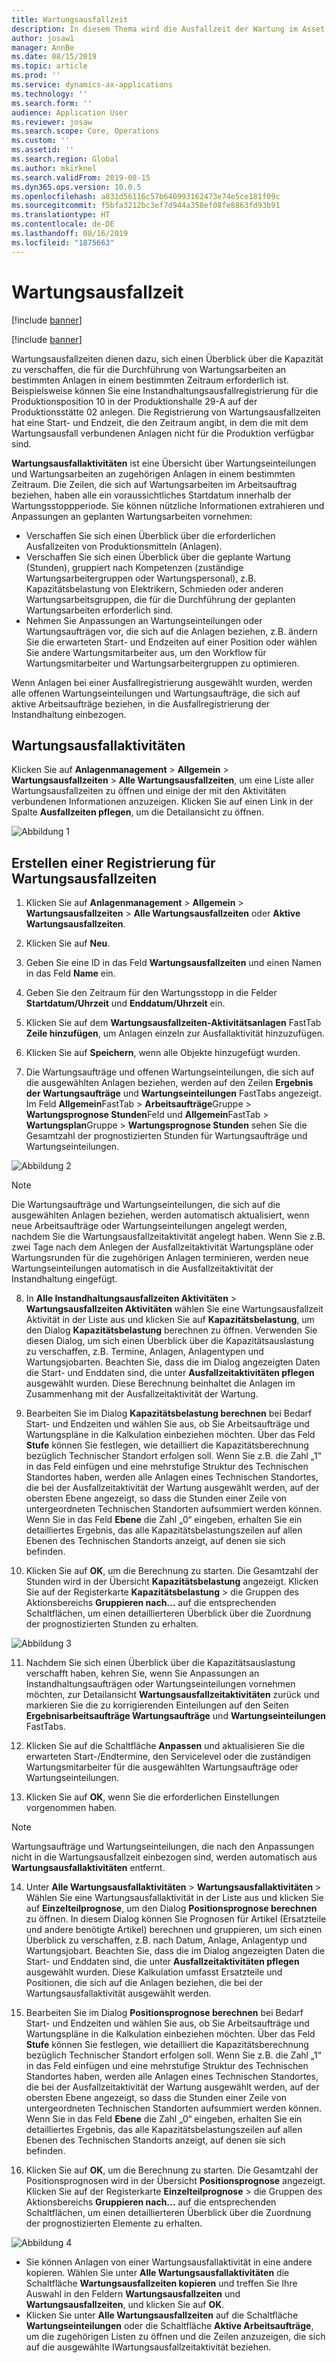 ```yaml
---
title: Wartungsausfallzeit
description: In diesem Thema wird die Ausfallzeit der Wartung im Asset Management erläutert.
author: josaw1
manager: AnnBe
ms.date: 08/15/2019
ms.topic: article
ms.prod: ''
ms.service: dynamics-ax-applications
ms.technology: ''
ms.search.form: ''
audience: Application User
ms.reviewer: josaw
ms.search.scope: Core, Operations
ms.custom: ''
ms.assetid: ''
ms.search.region: Global
ms.author: mkirknel
ms.search.validFrom: 2019-08-15
ms.dyn365.ops.version: 10.0.5
ms.openlocfilehash: a831d56116c57b640993162473e74e5ce181f09c
ms.sourcegitcommit: f5bfa3212bc3ef7d944a358ef08fe8863fd93b91
ms.translationtype: HT
ms.contentlocale: de-DE
ms.lasthandoff: 08/16/2019
ms.locfileid: "1875663"
---
```

# <a name="maintenance-downtime"></a>Wartungsausfallzeit


[!include [banner](../../includes/banner.md)]

[!include [banner](../../includes/preview-banner.md)]

Wartungsausfallzeiten dienen dazu, sich einen Überblick über die Kapazität zu verschaffen, die für die Durchführung von Wartungsarbeiten an bestimmten Anlagen in einem bestimmten Zeitraum erforderlich ist. Beispielsweise können Sie eine Instandhaltungsausfallregistrierung für die Produktionsposition 10 in der Produktionshalle 29-A auf der Produktionsstätte 02 anlegen. Die Registrierung von Wartungsausfallzeiten hat eine Start- und Endzeit, die den Zeitraum angibt, in dem die mit dem Wartungsausfall verbundenen Anlagen nicht für die Produktion verfügbar sind.

**Wartungsausfallaktivitäten** ist eine Übersicht über Wartungseinteilungen und Wartungsarbeiten an zugehörigen Anlagen in einem bestimmten Zeitraum. Die Zeilen, die sich auf Wartungsarbeiten im Arbeitsauftrag beziehen, haben alle ein voraussichtliches Startdatum innerhalb der Wartungsstoppperiode. Sie können nützliche Informationen extrahieren und Anpassungen an geplanten Wartungsarbeiten vornehmen:

- Verschaffen Sie sich einen Überblick über die erforderlichen Ausfallzeiten von Produktionsmitteln (Anlagen).  
- Verschaffen Sie sich einen Überblick über die geplante Wartung (Stunden), gruppiert nach Kompetenzen (zuständige Wartungsarbeitergruppen oder Wartungspersonal), z.B. Kapazitätsbelastung von Elektrikern, Schmieden oder anderen Wartungsarbeitsgruppen, die für die Durchführung der geplanten Wartungsarbeiten erforderlich sind.  
- Nehmen Sie Anpassungen an Wartungseinteilungen oder Wartungsaufträgen vor, die sich auf die Anlagen beziehen, z.B. ändern Sie die erwarteten Start- und Endzeiten auf einer Position oder wählen Sie andere Wartungsmitarbeiter aus, um den Workflow für Wartungsmitarbeiter und Wartungsarbeitergruppen zu optimieren.

Wenn Anlagen bei einer Ausfallregistrierung ausgewählt wurden, werden alle offenen Wartungseinteilungen und Wartungsaufträge, die sich auf aktive Arbeitsaufträge beziehen, in die Ausfallregistrierung der Instandhaltung einbezogen.

## <a name="maintenance-downtime-activities"></a>Wartungsausfallaktivitäten

Klicken Sie auf **Anlagenmanagement** > **Allgemein** > **Wartungsausfallzeiten** > **Alle Wartungsausfallzeiten**, um eine Liste aller Wartungsausfallzeiten zu öffnen und einige der mit den Aktivitäten verbundenen Informationen anzuzeigen. Klicken Sie auf einen Link in der Spalte **Ausfallzeiten pflegen**, um die Detailansicht zu öffnen.

![Abbildung 1](media/19-preventive-maintenance.png)


## <a name="create-a-maintenance-downtime-registration"></a>Erstellen einer Registrierung für Wartungsausfallzeiten

1. Klicken Sie auf **Anlagenmanagement** > **Allgemein** > **Wartungsausfallzeiten** > **Alle Wartungsausfallzeiten** oder **Aktive Wartungsausfallzeiten**.

2. Klicken Sie auf **Neu**.

3. Geben Sie eine ID in das Feld **Wartungsausfallzeiten** und einen Namen in das Feld **Name** ein.

4. Geben Sie den Zeitraum für den Wartungsstopp in die Felder **Startdatum/Uhrzeit** und **Enddatum/Uhrzeit** ein.

5. Klicken Sie auf dem **Wartungsausfallzeiten-Aktivitätsanlagen** FastTab **Zeile hinzufügen**, um Anlagen einzeln zur Ausfallaktivität hinzuzufügen.

6. Klicken Sie auf **Speichern**, wenn alle Objekte hinzugefügt wurden.

7. Die Wartungsaufträge und offenen Wartungseinteilungen, die sich auf die ausgewählten Anlagen beziehen, werden auf den Zeilen **Ergebnis der Wartungsaufträge** und **Wartungseinteilungen** FastTabs angezeigt. Im Feld **Allgemein**FastTab > **Arbeitsaufträge**Gruppe > **Wartungsprognose Stunden**Feld und **Allgemein**FastTab > **Wartungsplan**Gruppe > **Wartungsprognose Stunden** sehen Sie die Gesamtzahl der prognostizierten Stunden für Wartungsaufträge und Wartungseinteilungen.

![Abbildung 2](media/20-preventive-maintenance.png)

>[!NOTE]
>Die Wartungsaufträge und Wartungseinteilungen, die sich auf die ausgewählten Anlagen beziehen, werden automatisch aktualisiert, wenn neue Arbeitsaufträge oder Wartungseinteilungen angelegt werden, nachdem Sie die Wartungsausfallzeitaktivität angelegt haben. Wenn Sie z.B. zwei Tage nach dem Anlegen der Ausfallzeitaktivität Wartungspläne oder Wartungsrunden für die zugehörigen Anlagen terminieren, werden neue Wartungseinteilungen automatisch in die Ausfallzeitaktivität der Instandhaltung eingefügt.

8. In **Alle Instandhaltungsausfallzeiten Aktivitäten** > **Wartungsausfallzeiten Aktivitäten** wählen Sie eine Wartungsausfallzeit Aktivität in der Liste aus und klicken Sie auf **Kapazitätsbelastung**, um den Dialog **Kapazitätsbelastung** berechnen zu öffnen. Verwenden Sie diesen Dialog, um sich einen Überblick über die Kapazitätsauslastung zu verschaffen, z.B. Termine, Anlagen, Anlagentypen und Wartungsjobarten. Beachten Sie, dass die im Dialog angezeigten Daten die Start- und Enddaten sind, die unter **Ausfallzeitaktivitäten pflegen** ausgewählt wurden. Diese Berechnung beinhaltet die Anlagen im Zusammenhang mit der Ausfallzeitaktivität der Wartung.

9. Bearbeiten Sie im Dialog **Kapazitätsbelastung berechnen** bei Bedarf Start- und Endzeiten und wählen Sie aus, ob Sie Arbeitsaufträge und Wartungspläne in die Kalkulation einbeziehen möchten. Über das Feld **Stufe** können Sie festlegen, wie detailliert die Kapazitätsberechnung bezüglich Technischer Standort erfolgen soll. Wenn Sie z.B. die Zahl „1“ in das Feld einfügen und eine mehrstufige Struktur des Technischen Standortes haben, werden alle Anlagen eines Technischen Standortes, die bei der Ausfallzeitaktivität der Wartung ausgewählt werden, auf der obersten Ebene angezeigt, so dass die Stunden einer Zeile von untergeordneten Technischen Standorten aufsummiert werden können. Wenn Sie in das Feld **Ebene** die Zahl „0“ eingeben, erhalten Sie ein detailliertes Ergebnis, das alle Kapazitätsbelastungszeilen auf allen Ebenen des Technischen Standorts anzeigt, auf denen sie sich befinden.

10. Klicken Sie auf **OK**, um die Berechnung zu starten. Die Gesamtzahl der Stunden wird in der Übersicht **Kapazitätsbelastung** angezeigt. Klicken Sie auf der Registerkarte **Kapazitätsbelastung** > die Gruppen des Aktionsbereichs **Gruppieren nach...** auf die entsprechenden Schaltflächen, um einen detaillierteren Überblick über die Zuordnung der prognostizierten Stunden zu erhalten.

![Abbildung 3](media/21-preventive-maintenance.png)

11. Nachdem Sie sich einen Überblick über die Kapazitätsauslastung verschafft haben, kehren Sie, wenn Sie Anpassungen an Instandhaltungsaufträgen oder Wartungseinteilungen vornehmen möchten, zur Detailansicht **Wartungsausfallzeitaktivitäten** zurück und markieren Sie die zu korrigierenden Einteilungen auf den Seiten **Ergebnisarbeitsaufträge Wartungsaufträge** und **Wartungseinteilungen** FastTabs.

12. Klicken Sie auf die Schaltfläche **Anpassen** und aktualisieren Sie die erwarteten Start-/Endtermine, den Servicelevel oder die zuständigen Wartungsmitarbeiter für die ausgewählten Wartungsaufträge oder Wartungseinteilungen.

13. Klicken Sie auf **OK**, wenn Sie die erforderlichen Einstellungen vorgenommen haben. 

>[!NOTE]
>Wartungsaufträge und Wartungseinteilungen, die nach den Anpassungen nicht in die Wartungsausfallzeit einbezogen sind, werden automatisch aus **Wartungsausfallaktivitäten** entfernt.

14. Unter **Alle Wartungsausfallaktivitäten** > **Wartungsausfallaktivitäten** > Wählen Sie eine Wartungsausfallaktivität in der Liste aus und klicken Sie auf **Einzelteilprognose**, um den Dialog **Positionsprognose berechnen** zu öffnen. In diesem Dialog können Sie Prognosen für Artikel (Ersatzteile und andere benötigte Artikel) berechnen und gruppieren, um sich einen Überblick zu verschaffen, z.B. nach Datum, Anlage, Anlagentyp und Wartungsjobart. Beachten Sie, dass die im Dialog angezeigten Daten die Start- und Enddaten sind, die unter **Ausfallzeitaktivitäten pflegen** ausgewählt wurden. Diese Kalkulation umfasst Ersatzteile und Positionen, die sich auf die Anlagen beziehen, die bei der Wartungsausfallaktivität ausgewählt werden.

15. Bearbeiten Sie im Dialog **Positionsprognose berechnen** bei Bedarf Start- und Endzeiten und wählen Sie aus, ob Sie Arbeitsaufträge und Wartungspläne in die Kalkulation einbeziehen möchten. Über das Feld **Stufe** können Sie festlegen, wie detailliert die Kapazitätsberechnung bezüglich Technischer Standort erfolgen soll. Wenn Sie z.B. die Zahl „1“ in das Feld einfügen und eine mehrstufige Struktur des Technischen Standortes haben, werden alle Anlagen eines Technischen Standortes, die bei der Ausfallzeitaktivität der Wartung ausgewählt werden, auf der obersten Ebene angezeigt, so dass die Stunden einer Zeile von untergeordneten Technischen Standorten aufsummiert werden können. Wenn Sie in das Feld **Ebene** die Zahl „0“ eingeben, erhalten Sie ein detailliertes Ergebnis, das alle Kapazitätsbelastungszeilen auf allen Ebenen des Technischen Standorts anzeigt, auf denen sie sich befinden.

16. Klicken Sie auf **OK**, um die Berechnung zu starten. Die Gesamtzahl der Positionsprognosen wird in der Übersicht **Positionsprognose** angezeigt. Klicken Sie auf der Registerkarte **Einzelteilprognose** > die Gruppen des Aktionsbereichs **Gruppieren nach...** auf die entsprechenden Schaltflächen, um einen detaillierteren Überblick über die Zuordnung der prognostizierten Elemente zu erhalten.

![Abbildung 4](media/22-preventive-maintenance.png)

- Sie können Anlagen von einer Wartungsausfallaktivität in eine andere kopieren. Wählen Sie unter **Alle Wartungsausfallaktivitäten** die Schaltfläche **Wartungsausfallzeiten kopieren** und treffen Sie Ihre Auswahl in den Feldern **Wartungsausfallzeiten** und **Wartungsausfallzeiten**, und klicken Sie auf **OK**.
- Klicken Sie unter **Alle Wartungsausfallzeiten** auf die Schaltfläche **Wartungseinteilungen** oder die Schaltfläche **Aktive Arbeitsaufträge**, um die zugehörigen Listen zu öffnen und die Zeilen anzuzeigen, die sich auf die ausgewählte IWartungsausfallzeitaktivität beziehen.

